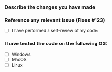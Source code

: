 ### Describe the changes you have made:

### Reference any relevant issue (Fixes #123)

- [ ] I have performed a self-review of my code:

### I have tested the code on the following OS:
- [ ] Windows
- [ ] MacOS
- [ ] Linux
